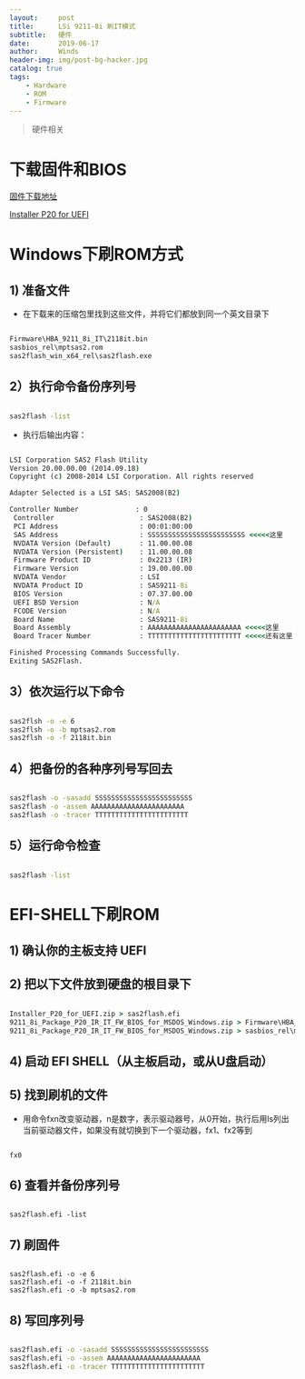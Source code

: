 ```yaml
---
layout:     post
title:      LSi 9211-8i 刷IT模式
subtitle:   硬件
date:       2019-06-17
author:     Winds
header-img: img/post-bg-hacker.jpg
catalog: true
tags:
    - Hardware
    - ROM
    - Firmware
---
```


>硬件相关

# 下载固件和BIOS

[固件下载地址](https://docs.broadcom.com/docs/9211_8i_Package_P20_IR_IT_FW_BIOS_for_MSDOS_Windows.zip)

[Installer P20 for UEFI](https://docs.broadcom.com/docs/Installer_P20_for_UEFI.zip)

# Windows下刷ROM方式

## 1) 准备文件

* 在下载来的压缩包里找到这些文件，并将它们都放到同一个英文目录下

```cmd

Firmware\HBA_9211_8i_IT\2118it.bin
sasbios_rel\mptsas2.rom
sas2flash_win_x64_rel\sas2flash.exe

```

## 2）执行命令备份序列号

```cmd

sas2flash -list

```

* 执行后输出内容：

```cmd

LSI Corporation SAS2 Flash Utility
Version 20.00.00.00 (2014.09.18)
Copyright (c) 2008-2014 LSI Corporation. All rights reserved

Adapter Selected is a LSI SAS: SAS2008(B2)

Controller Number              : 0
 Controller                     : SAS2008(B2)
 PCI Address                    : 00:01:00:00
 SAS Address                    : SSSSSSSSSSSSSSSSSSSSSSSS <<<<<这里
 NVDATA Version (Default)       : 11.00.00.08
 NVDATA Version (Persistent)    : 11.00.00.08
 Firmware Product ID            : 0x2213 (IR)
 Firmware Version               : 19.00.00.00
 NVDATA Vendor                  : LSI
 NVDATA Product ID              : SAS9211-8i
 BIOS Version                   : 07.37.00.00
 UEFI BSD Version               : N/A
 FCODE Version                  : N/A
 Board Name                     : SAS9211-8i
 Board Assembly                 : AAAAAAAAAAAAAAAAAAAAAAA <<<<<这里
 Board Tracer Number            : TTTTTTTTTTTTTTTTTTTTTTT <<<<<还有这里

Finished Processing Commands Successfully.
Exiting SAS2Flash.

```

## 3）依次运行以下命令

```cmd

sas2flsh -o -e 6
sas2flsh -o -b mptsas2.rom
sas2flsh -o -f 2118it.bin

```

## 4）把备份的各种序列号写回去

```cmd

sas2flash -o -sasadd SSSSSSSSSSSSSSSSSSSSSSSS
sas2flash -o -assem AAAAAAAAAAAAAAAAAAAAAAA
sas2flash -o -tracer TTTTTTTTTTTTTTTTTTTTTTT

```

## 5）运行命令检查

```cmd

sas2flash -list

```

# EFI-SHELL下刷ROM

## 1) 确认你的主板支持 UEFI

## 2) 把以下文件放到硬盘的根目录下

```cmd

Installer_P20_for_UEFI.zip > sas2flash.efi
9211_8i_Package_P20_IR_IT_FW_BIOS_for_MSDOS_Windows.zip > Firmware\HBA_9211_8i_IT\2118it.bin
9211_8i_Package_P20_IR_IT_FW_BIOS_for_MSDOS_Windows.zip > sasbios_rel\mptsas2.rom

```

## 4) 启动 EFI SHELL（从主板启动，或从U盘启动）

## 5) 找到刷机的文件

* 用命令fxn改变驱动器，n是数字，表示驱动器号，从0开始，执行后用ls列出当前驱动器文件，如果没有就切换到下一个驱动器，fx1、fx2等到

```shell

fx0

```

## 6) 查看并备份序列号

```shell

sas2flash.efi -list

```

## 7) 刷固件

```shell

sas2flash.efi -o -e 6
sas2flash.efi -o -f 2118it.bin
sas2flash.efi -o -b mptsas2.rom

```

## 8) 写回序列号

```cmd

sas2flash.efi -o -sasadd SSSSSSSSSSSSSSSSSSSSSSSS
sas2flash.efi -o -assem AAAAAAAAAAAAAAAAAAAAAAA
sas2flash.efi -o -tracer TTTTTTTTTTTTTTTTTTTTTTT

```
